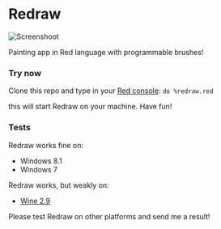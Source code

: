 # Redraw
![Screenshoot](https://github.com/honix/Redraw/blob/master/screenshoot.png)

Painting app in Red language with programmable brushes!

### Try now
Clone this repo and type in your [Red console](http://www.red-lang.org/p/download.html): ```do %redraw.red```

this will start Redraw on your machine. Have fun!

### Tests
Redraw works fine on:
- Windows 8.1
- Windows 7

Redraw works, but weakly on:
- [Wine 2.9](https://www.winehq.org/)

Please test Redraw on other platforms and send me a result!
